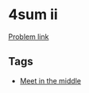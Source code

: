 # 4sum ii

[Problem link](https://leetcode.com/problems/4sum-ii)

## Tags

* [Meet in the middle](/README.md#Meet_in_the_middle)

